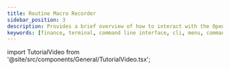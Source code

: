 ```yaml
---
title: Routine Macro Recorder
sidebar_position: 3
description: Provides a brief overview of how to interact with the OpenBB Terminal
keywords: [finance, terminal, command line interface, cli, menu, commands]
---
```


import TutorialVideo from '@site/src/components/General/TutorialVideo.tsx';

<TutorialVideo youtubeLink="https://www.youtube.com/embed/o53onlk7tPw?si=VPBKE_V3U1WNH-QO" />
